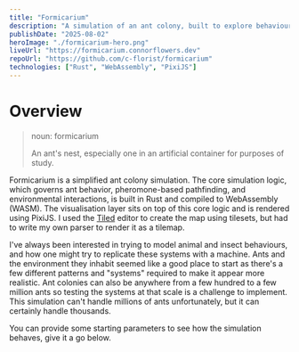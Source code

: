 ```yaml
---
title: "Formicarium"
description: "A simulation of an ant colony, built to explore behavioural patterns."
publishDate: "2025-08-02"
heroImage: "./formicarium-hero.png"
liveUrl: "https://formicarium.connorflowers.dev"
repoUrl: "https://github.com/c-florist/formicarium"
technologies: ["Rust", "WebAssembly", "PixiJS"]
---
```


# Overview

> noun: formicarium
>
> An ant's nest, especially one in an artificial container for purposes of study.

Formicarium is a simplified ant colony simulation. The core simulation logic, which governs ant behavior, pheromone-based pathfinding, and environmental interactions, is built in Rust and compiled to WebAssembly (WASM). The visualisation layer sits on top of this core logic and is rendered using PixiJS. I used the [Tiled](https://www.mapeditor.org/) editor to create the map using tilesets, but had to write my own parser to render it as a tilemap.

I've always been interested in trying to model animal and insect behaviours, and how one might try to replicate these systems with a machine. Ants and the environment they inhabit seemed like a good place to start as there's a few different patterns and "systems" required to make it appear more realistic. Ant colonies can also be anywhere from a few hundred to a few million ants so testing the systems at that scale is a challenge to implement. This simulation can't handle millions of ants unfortunately, but it can certainly handle thousands.

You can provide some starting parameters to see how the simulation behaves, give it a go below.
